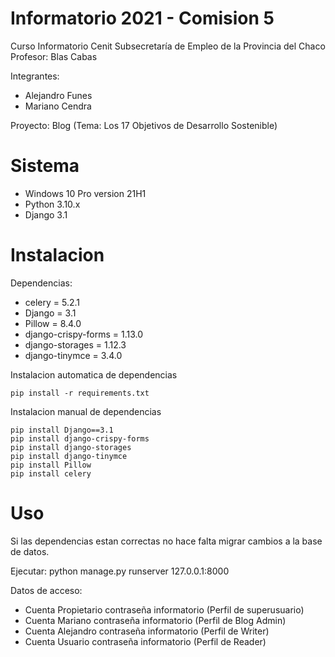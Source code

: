 # Informatorio 2021 - Comision 5

Curso Informatorio Cenit Subsecretaría de Empleo de la Provincia del Chaco
Profesor: Blas Cabas

Integrantes:
  * Alejandro Funes
  * Mariano Cendra

Proyecto: Blog (Tema: Los 17 Objetivos de Desarrollo Sostenible)

# Sistema

- Windows 10 Pro version 21H1
- Python 3.10.x
- Django 3.1

# Instalacion

Dependencias:

  - celery = 5.2.1
  - Django = 3.1
  - Pillow = 8.4.0
  - django-crispy-forms = 1.13.0
  - django-storages = 1.12.3
  - django-tinymce = 3.4.0
  
  Instalacion automatica de dependencias
  
    pip install -r requirements.txt
  
  Instalacion manual de dependencias
  
    pip install Django==3.1
    pip install django-crispy-forms
    pip install django-storages
    pip install django-tinymce
    pip install Pillow
    pip install celery

# Uso

Si las dependencias estan correctas no hace falta migrar cambios a la base de datos.

Ejecutar:
 python manage.py runserver 127.0.0.1:8000

 Datos de acceso:
 
 - Cuenta Propietario contraseña informatorio (Perfil de superusuario)
 - Cuenta Mariano contraseña informatorio (Perfil de Blog Admin)
 - Cuenta Alejandro contraseña informatorio (Perfil de Writer)
 - Cuenta Usuario contraseña informatorio (Perfil de Reader)
